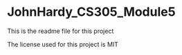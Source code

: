 # JohnHardy_CS305_Module5
This is the readme file for this project

The license used for this project is MIT
